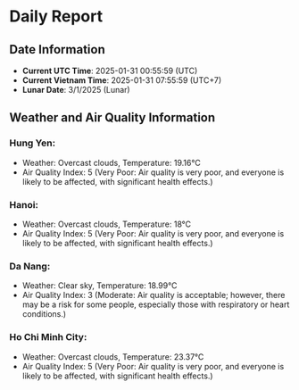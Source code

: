 # Daily Report
## Date Information
- **Current UTC Time**: 2025-01-31 00:55:59 (UTC)
- **Current Vietnam Time**: 2025-01-31 07:55:59 (UTC+7)
- **Lunar Date**: 3/1/2025 (Lunar)

## Weather and Air Quality Information

### Hung Yen:
- Weather: Overcast clouds, Temperature: 19.16°C
- Air Quality Index: 5 (Very Poor: Air quality is very poor, and everyone is likely to be affected, with significant health effects.)

### Hanoi:
- Weather: Overcast clouds, Temperature: 18°C
- Air Quality Index: 5 (Very Poor: Air quality is very poor, and everyone is likely to be affected, with significant health effects.)

### Da Nang:
- Weather: Clear sky, Temperature: 18.99°C
- Air Quality Index: 3 (Moderate: Air quality is acceptable; however, there may be a risk for some people, especially those with respiratory or heart conditions.)

### Ho Chi Minh City:
- Weather: Overcast clouds, Temperature: 23.37°C
- Air Quality Index: 5 (Very Poor: Air quality is very poor, and everyone is likely to be affected, with significant health effects.)
